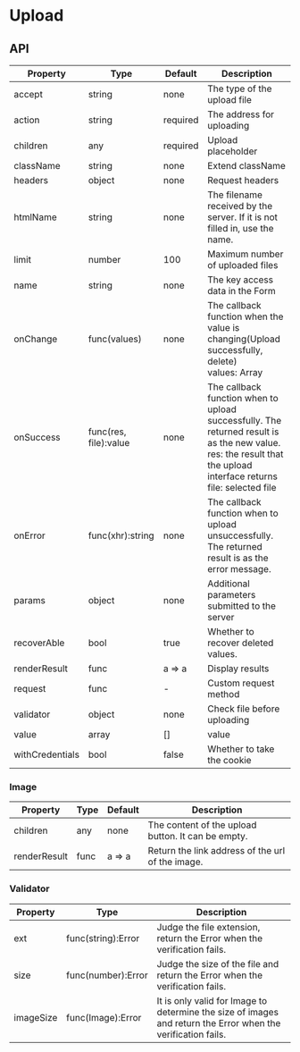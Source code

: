 # Upload

<example />

## API

| Property | Type | Default | Description |
| --- | --- | --- | --- |
| accept | string | none | The type of the upload file |
| action | string | required | The address for uploading |
| children | any | required | Upload placeholder |
| className | string | none | Extend className |
| headers | object | none | Request headers |
| htmlName | string | none | The filename received by the server. If it is not filled in, use the name. |
| limit | number | 100 | Maximum number of uploaded files |
| name | string | none | The key access data in the Form  |
| onChange | func(values) | none | The callback function when the value is changing(Upload successfully, delete)<br />values: Array |
| onSuccess | func(res, file):value | none | The callback function when to upload successfully. The returned result is as the new value. <br />res: the result that the upload interface returns<br />file: selected file |
| onError | func(xhr):string | none | The callback function when to upload unsuccessfully. The returned result is as the error message. |
| params | object | none | Additional parameters submitted to the server |
| recoverAble | bool | true | Whether to recover deleted values. |
| renderResult | func | a => a | Display results |
| request | func | - | Custom request method |
| validator | object | none | Check file before uploading |
| value | array | \[] | value |
| withCredentials | bool | false | Whether to take the cookie |


### Image

| Property | Type | Default | Description |
| --- | --- | --- | --- |
| children | any | none | The content of the upload button. It can be empty. |
| renderResult | func | a => a | Return the link address of the url of the image.|


### Validator

| Property | Type | Description |
| --- | --- | --- |
| ext | func(string):Error | Judge the file extension, return the Error when the verification fails. |
| size | func(number):Error | Judge the size of the file and return the Error when the verification fails. |
| imageSize | func(Image):Error | It is only valid for Image to determine the size of images and return the Error when the verification fails. |